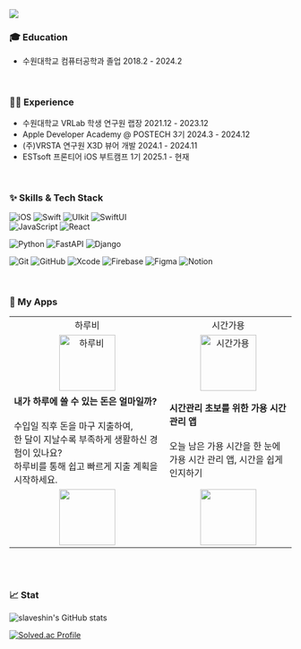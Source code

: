 
<img src="https://capsule-render.vercel.app/api?type=waving&color=BDBDC8&height=230&text=MONFI's%20GITHUB&section=header" />


### 🎓 Education

- 수원대학교 컴퓨터공학과 졸업 2018.2 - 2024.2


<br/>

### 🧑‍💻 Experience
- 수원대학교 VRLab 학생 연구원 랩장 2021.12 - 2023.12
- Apple Developer Academy @ POSTECH 3기 2024.3 - 2024.12
- (주)VRSTA 연구원 X3D 뷰어 개발 2024.1 - 2024.11
- ESTsoft 프론티어 iOS 부트캠프 1기 2025.1 - 현재

<br/>

### ✨ Skills & Tech Stack
![iOS](https://img.shields.io/badge/iOS-000000?style=for-the-badge&logo=apple&logoColor=white)  ![Swift](https://img.shields.io/badge/swift-F54A2A?style=for-the-badge&logo=swift&logoColor=white)  ![UIkit](https://img.shields.io/badge/UIKit-F54A2A?style=for-the-badge&logo=swift&logoColor=white) ![SwiftUI](https://img.shields.io/badge/SwiftUI-F54A2A?style=for-the-badge&logo=swift&logoColor=white)  
![JavaScript](https://img.shields.io/badge/JavaScript-F7DF1E?style=for-the-badge&logo=javascript&logoColor=white) ![React](https://img.shields.io/badge/ReactNative-61DAFB?style=for-the-badge&logo=react&logoColor=white)

![Python](https://img.shields.io/badge/Python-3776AB?style=for-the-badge&logo=python&logoColor=white) ![FastAPI](https://img.shields.io/badge/FastAPI-009688?style=for-the-badge&logo=FastAPI&logoColor=white) ![Django](https://img.shields.io/badge/Django-092E20?style=for-the-badge&logo=Django&logoColor=white)

![Git](https://img.shields.io/badge/Git-F05032?style=for-the-badge&logo=git&logoColor=white) ![GitHub](https://img.shields.io/badge/GitHub-181717?style=for-the-badge&logo=github&logoColor=white) ![Xcode](https://img.shields.io/badge/Xcode-1575F9?style=for-the-badge&logo=xcode&logoColor=white) ![Firebase](https://img.shields.io/badge/firebase-DD2C00?style=for-the-badge&logo=firebase&logoColor=white) ![Figma](https://img.shields.io/badge/Figma-F24E1E?style=for-the-badge&logo=figma&logoColor=white) ![Notion](https://img.shields.io/badge/Notion-000000?style=for-the-badge&logo=notion&logoColor=white)


<br/>

### 📱 My Apps
<table>
    <tr>
    <td align="center">
      하루비
    </td>
    <td align="center">
      시간가용
    </td>
  </tr>
  <tr>
    <td align="center">
      <img width="100" alt="하루비" src="https://github.com/user-attachments/assets/8a33035b-e0e0-46d4-910e-f5be1167b315">
    </td>
    <td align="center">
      <img width="100" alt="시간가용" src="https://github.com/user-attachments/assets/663a73c8-0aea-4107-a083-4149c69da86b">
    </td>
  </tr>
   <tr>
    <td>
      <b>내가 하루에 쓸 수 있는 돈은 얼마일까?</b> <br><br>
      수입일 직후 돈을 마구 지출하여,<br> 한 달이 지날수록 부족하게 생활하신 경험이 있나요?<br>
     하루비를 통해 쉽고 빠르게 지출 계획을 시작하세요.<br>
    </td>
    <td>
      <b>시간관리 초보를 위한 가용 시간 관리 앱</b> <br><br>
      오늘 남은 가용 시간을 한 눈에<br>
      가용 시간 관리 앱, 시간을 쉽게 인지하기<br>
    </td>
  </tr>
   <tr>
    <td align="center">
      <img width="100" href="https://apps.apple.com/kr/app/%ED%95%98%EB%A3%A8%EB%B9%84/id6738034352" src="https://github.com/user-attachments/assets/1a1fb468-9118-4066-8aa6-27d0367cff96">
    </td>
    <td align="center">
      <img width="100" href="https://apps.apple.com/kr/app/%EC%8B%9C%EA%B0%84%EA%B0%80%EC%9A%A9/id6736437800" src="https://github.com/user-attachments/assets/1a1fb468-9118-4066-8aa6-27d0367cff96">
    </td>
  </tr>
</table>
<br/>
<br/>

### 📈 Stat

![slaveshin's GitHub stats](https://github-readme-stats.vercel.app/api?username=Monfi98&theme=radical&show_icons=true)

[![Solved.ac Profile](http://mazassumnida.wtf/api/v2/generate_badge?boj=mok05247)](https://solved.ac/mok05247/)

<!--
**slaveshin/slaveshin** is a ✨ _special_ ✨ repository because its `README.md` (this file) appears on your GitHub profile.

Here are some ideas to get you started:

- 🔭 I’m currently working on ...
- 🌱 I’m currently learning ...
- 👯 I’m looking to collaborate on ...
- 🤔 I’m looking for help with ...
- 💬 Ask me about ...
- 📫 How to reach me: ...
- 😄 Pronouns: ...
- ⚡ Fun fact: ...
-->
